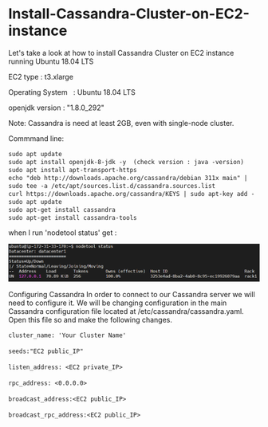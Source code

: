 # Install-Cassandra-Cluster-on-EC2-instance
Let's take a look at how to install Cassandra Cluster on EC2 instance  running Ubuntu 18.04 LTS 

EC2 type      :  t3.xlarge

Operating System    :  Ubuntu 18.04 LTS

openjdk version : "1.8.0_292"

Note: Cassandra is need at least 2GB, even with single-node cluster.

Commmand line:

    sudo apt update   
    sudo apt install openjdk-8-jdk -y  (check version : java -version)    
    sudo apt install apt-transport-https    
    echo "deb http://downloads.apache.org/cassandra/debian 311x main" | sudo tee -a /etc/apt/sources.list.d/cassandra.sources.list    
    curl https://downloads.apache.org/cassandra/KEYS | sudo apt-key add -   
    sudo apt update  
    sudo apt-get install cassandra   
    sudo apt-get install cassandra-tools
    
when I run 'nodetool status'  get :  
  
![image](https://github.com/Ming-Shu/Install-Cassandra-Cluster-on-EC2-instance/blob/main/nodetool_status.PNG)

Configuring Cassandra
In order to connect to our Cassandra server we will need to configure it. We will be changing configuration in the main Cassandra configuration file located at /etc/cassandra/cassandra.yaml. Open this file so and make the following changes.

    cluster_name: 'Your Cluster Name'
    
    seeds:"EC2 public_IP"

    listen_address: <EC2 private_IP>
    
    rpc_address: <0.0.0.0>
    
    broadcast_address:<EC2 public_IP>

    broadcast_rpc_address:<EC2 public_IP>
